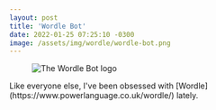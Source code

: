 ```yaml
---
layout: post
title: 'Wordle Bot'
date: 2022-01-25 07:25:10 -0300
image: /assets/img/wordle/wordle-bot.png
---
```


<figure>
    <img src="{{ 'assets/img/wordle/wordle-bot.png' | relative_url }}" alt="The Wordle Bot logo" />
</figure>Like everyone else, I've been obsessed with [Wordle](https://www.powerlanguage.co.uk/wordle/) lately.
